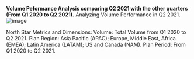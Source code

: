 **Volume Peformance Analysis comparing Q2 2021 with the other quarters (From Q1 2020 to Q2 2021).**
Analyzing Volume Performance in Q2 2021.
![image](https://github.com/user-attachments/assets/f7106860-84a9-4118-a630-d32ffcd645a9)

North Star Metrics and Dimensions:
Volume: Total Volume from Q1 2020 to Q2 2021.
Plan Region: Asia Pacific (APAC); Europe, Middle East, Africa (EMEA); Latin America (LATAM); US and Canada (NAM).
Plan Period: From Q1 2020 to Q2 2021.
